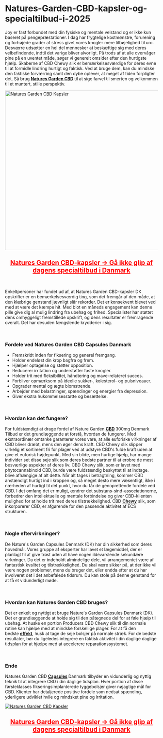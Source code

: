# Natures-Garden-CBD-kapsler-og-specialtilbud-i-2025

<p>Joy er fast forbundet med din fysiske og mentale velstand og er ikke kun baseret p&aring; pengepr&aelig;stationer. I dag har frygtelige kostm&oslash;nstre, forurening og forh&oslash;jede grader af stress givet vores knogler mere tilb&oslash;jelighed til uro. Desv&aelig;rre uds&aelig;tter en hel del mennesker at besk&aelig;ftige sig med deres velbefindende, indtil det varige bliver alvorligt. P&aring; trods af at alle overv&aring;ger pine p&aring; en uventet m&aring;de, s&oslash;ger vi generelt omsider efter den hurtigste hj&aelig;lp. Skaberne af CBD Chewy slik er bem&aelig;rkelsesv&aelig;rdige for deres evne til at formidle lindring hurtigt og faktisk. Ved at bruge dem, kan du mindske den faktiske forv&aelig;rring samt den dybe oplever, at meget af tiden forpligter det. S&aring; brug&nbsp;<strong><a href="https://naturesgardencbd.dk/">Natures Garden CBD</a>&nbsp;</strong>til at sige farvel til smerten og velkommen til et muntert, stille perspektiv.</p>
<p><a href="https://naturesgardencbd.dk/recommends/naturesgarden/"><img src="https://naturesgardencbd.dk/wp-content/uploads/2024/12/Natures-Garden-CBD-DK-1024x594.jpg" alt="Natures Garden CBD Kapsler" width="904" height="525" border="0" /></a></p>
<h2 style="text-align: center;"><span style="text-decoration: underline; color: #ff0000;"><strong><a style="color: #ff0000; text-decoration: underline;" href="https://naturesgardencbd.dk/recommends/naturesgarden/">Natures Garden CBD-kapsler -&gt; G&aring; ikke glip af dagens specialtilbud i Danmark</a></strong></span></h2>
<p>&nbsp;</p>
<p>Enkeltpersoner har fundet ud af, at Natures Garden CBD-kapsler DK opskrifter er en bem&aelig;rkelsesv&aelig;rdig ting, som det fremg&aring;r af den m&aring;de, at den kl&aelig;brige genstand j&aelig;vnligt sl&aring;r rekorder. Det er konsekvent blevet ved med at v&aelig;re det k&aelig;mpe hit. Med blot en m&aring;neds engagement kan denne pille give dig al mulig lindring fra ubehag og frihed. Specialister har st&oslash;ttet dens omhyggeligt fremstillede opskrift, og dens resultater er fremragende overalt. Det har desuden f&aelig;ngslende krydderier i sig.</p>
<p>&nbsp;</p>
<h3><strong>Fordele ved Natures Garden CBD Capsules Danmark</strong></h3>
<ul>
<li>Fremskridt inden for fiksering og generel fremgang.</li>
<li>Holder endel&oslash;st din krop bagfra og frem.</li>
<li>Hj&aelig;lper optagelse og st&oslash;tter opposition.</li>
<li>Reducerer irritation og underst&oslash;tter faste knogler.</li>
<li>Holder trit med fleksibilitet, h&aring;ndtering og mave-relateret succes.</li>
<li>Forbliver opm&aelig;rksom p&aring; ideelle sukker-, kolesterol- og pulsniveauer.</li>
<li>Opgrader mental og &aelig;gte blomstrende.</li>
<li>Arbejder med belastninger, sp&aelig;ndinger og energier fra depression.</li>
<li>Giver ekstra hukommelsesst&oslash;tte og bes&aelig;ttelse.</li>
</ul>
<p>&nbsp;</p>
<h3><strong>Hvordan kan det fungere?</strong></h3>
<p>For fuldst&aelig;ndigt at drage fordel af Nature Garden&nbsp;<strong><a href="https://naturesgarden-cbd.dk/">CBD</a>&nbsp;</strong>300mg Denmark Tilbud er det grundl&aelig;ggende at forst&aring;, hvordan de fungerer. Med ekstraordin&aelig;r omtanke garanterer vores vare, at alle euforiske virkninger af CBD bliver dr&aelig;bt, mens den &oslash;ger dens kraft. CBD Chewy slik slipper virkelig et sortiment fri for plager ved at udstyre CBD's fulde kraft uden at give et euforisk h&oslash;jdepunkt. Med sin blide, men hurtige hj&aelig;lp, har mange individer set disse seje slik som deres bedste partner til at erobre de mest besv&aelig;rlige aspekter af deres liv. CBD Chewy slik, som er lavet med phytocannabinoid CBD, burde v&aelig;re fuldst&aelig;ndig beskyttet til at indtage. blive afh&aelig;ngige af alt dette. N&aring;r alt tages i betragtning, kommer CBD anst&aelig;ndigt hurtigt ind i kroppen og, s&aring; meget desto mere v&aelig;sentligt, ikke i n&aelig;rheden af hurtigt til det punkt, hvor du f&aring;r de genoprettende fordele ved CBD. I det omfang det er muligt, &aelig;ndrer det substans-sind-associationerne, forbedrer den intellektuelle og mentale forbindelse og giver CBD-klienten mulighed for at holde trit med deres tilstr&aelig;kkelighed. CBD&nbsp;<strong><a href="https://frankfreycbd.dk/natures-garden-cbd/">Chewy</a></strong>&nbsp;slik, som inkorporerer CBD, er afg&oslash;rende for den passende aktivitet af ECS strukturen.</p>
<p>&nbsp;</p>
<h3><strong>Nogle eftervirkninger?</strong></h3>
<p>De Nature's Garden Capsules Denmark (DK) har din sikkerhed som deres hovedm&aring;l. Vores gruppe af eksperter har lavet et l&aelig;gemiddel, der er planlagt til at give tr&oslash;st uden at have nogen ildevarslende sekund&aelig;re virkninger. Da det er indeholdt almindelige dele, vil arrangementet v&aelig;re af fantastisk kvalitet og tilstr&aelig;kkelighed. Du skal v&aelig;re sikker p&aring;, at der ikke vil v&aelig;re nogen problemer, mens du bruger det, eller endda efter at du har involveret det i det anbefalede tidsrum. Du kan stole p&aring; denne genstand for at f&aring; et vidunderligt m&oslash;de.</p>
<p>&nbsp;</p>
<h3><strong>Hvordan kan Natures Garden CBD bruges?</strong></h3>
<p>Det er enkelt og nyttigt at bruge Nature's Garden Capsules Denmark (DK). Det er grundl&aelig;ggende at holde sig til den p&aring;tegnede del for at f&oslash;le hj&aelig;lp til ubehag. At huske en portion Producers CBD Chewy slik til din normale rutine kan hj&aelig;lpe med at mindske forskellige plager. For at f&aring; den bedste&nbsp;<strong><a href="https://manhoodplus.dk/">effekt</a></strong>, husk at tage de seje bolsjer p&aring; normale str&aelig;k. For de bedste resultater, b&oslash;r du ligeledes integrere en faktisk aktivitet i din daglige daglige tidsplan for at hj&aelig;lpe med at accelerere reparationssystemet.</p>
<p>&nbsp;</p>
<h3><strong>Ende</strong></h3>
<p>Natures Garden CBD&nbsp;<strong><a href="https://frankfreycbd.dk/">Capsules</a>&nbsp;</strong>Danmark tilbyder en vidunderlig og nyttig teknik til at integrere CBD i din daglige tidsplan. Hver portion af disse f&oslash;rsteklasses fikseringsimplanterede tyggebolsjer giver n&oslash;jagtige m&aring;l for CBD. Klienter har detaljerede positive fordele som nedsat sp&aelig;nding, yderligere udviklet hvile og mindsket pine og irritation.</p>
<p><a href="https://naturesgardencbd.dk/recommends/naturesgarden/"><img src="https://naturesgardencbd.dk/wp-content/uploads/2024/12/Natures-Garden-CBD-Capsules-Denmark.png" alt="Natures Garden CBD Kapsler" border="0" /></a></p>
<h2 style="text-align: center;"><span style="text-decoration: underline; color: #ff0000;"><strong><a style="color: #ff0000; text-decoration: underline;" href="https://naturesgardencbd.dk/recommends/naturesgarden/">Natures Garden CBD-kapsler -&gt; G&aring; ikke glip af dagens specialtilbud i Danmark</a></strong></span></h2>
